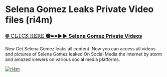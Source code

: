 # Selena Gomez Leaks Private Video files (ri4m)

<h3><a href="https://mediafirerr.pages.dev?q=Selena+Gomez&ref=R42" rel="nofollow">🌐 𝙲𝙻𝙸𝙲𝙺 𝙷𝙴𝚁𝙴 🟢==►► Selena Gomez Private Videos</a></h3>

New Get Selena Gomez leaks all content. Now you can access all videos and pictures of Selena Gomez leaked On Social Media the internet by storm and amazed viewers on various social media platforms.

[![ri4m](https://github.com/user-attachments/assets/26341bd8-4b91-4a20-822e-3fd5d525dd40)](https://mediafirerr.pages.dev?q=Selena+Gomez&ref=R42)

